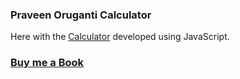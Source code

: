 ### Praveen Oruganti Calculator

Here with the [Calculator](https://praveenoruganti.github.io/praveenoruganti-vanilla-js/0_Projects/praveenoruganti-calculator) developed using JavaScript.

### [Buy me a Book](https://bit.ly/388sUbE)


